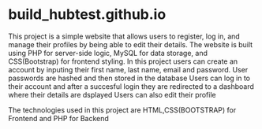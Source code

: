 # build_hubtest.github.io
This project is a simple website that allows users to register, log in, and manage their profiles by being able to edit their details. The website is built using PHP for server-side logic, MySQL for data storage, and CSS(Bootstrap) for frontend styling.
In this project users can create an account by inputing their first name, last name, email and password.
User passwords are hashed and then stored in the database 
Users can log in to their account and after a succesful login they are redirected to a dashboard where their details are dsplayed
Users can also edit their profile 

The technologies used in this project are HTML,CSS(BOOTSTRAP) for Frontend and PHP for Backend
